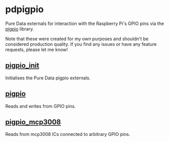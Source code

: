 # pdpigpio
Pure Data externals for interaction with the Raspberry Pi's GPIO pins via the [pigpio](https://abyz.me.uk/rpi/pigpio/) library.

Note that these were created for my own purposes and shouldn't be considered production quality. If you find any issues or have any feature requests, please let me know!

## [pigpio_init](pigpio_init)

Initialises the Pure Data pigpio externals.

## [pigpio](pigpio_init)

Reads and writes from GPIO pins.

## [pigpio_mcp3008](pigpio_mcp3008)

Reads from mcp3008 ICs connected to arbitrary GPIO pins.
